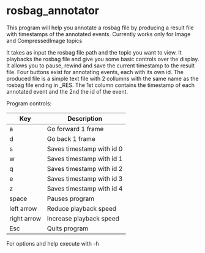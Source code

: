 # rosbag_annotator

This program will help you annotate a rosbag file by producing a result file with timestamps of the annotated events.
Currently works only for Image and CompressedImage topics 

It takes as input the rosbag file path and the topic you want to view.
It playbacks the rosbag file and give you some basic controls over the display.
It allows you to pause, rewind and save the current timestamp to the result file.
Four buttons exist for annotating events, each with its own id. 
The produced file is a simple text file with 2 collumns with the same name as the rosbag file ending in _RES.
The 1st column contains the timestamp of each annotated event and the 2nd the id of the event.

Program controls:			

| Key | Description          |
| ------------- | -----------|
| a     | Go forward 1 frame |
| d     | Go back 1 frame    |
| s     | Saves timestamp with id 0 |
| w     | Saves timestamp with id 1 |
| q     | Saves timestamp with id 2 |
| e     | Saves timestamp with id 3 |
| z     | Saves timestamp with id 4 |
| space | Pauses program     |
| left arrow     | Reduce playback speed |
| right arrow     | Increase playback speed |
| Esc     | Quits program      |

For options and help execute with -h
